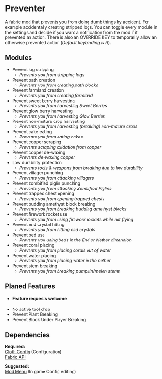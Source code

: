 # Preventer

A fabric mod that prevents you from doing dumb things by accident.
For example accidentally creating stripped logs.
You can toggle every module in the settings and decide if 
you want a notification from the mod if it prevented an action.
There is also an OVERRIDE KEY to temporarily allow an otherwise prevented action (_Default keybinding is R_).

## **Modules**
- Prevent log stripping
  - _Prevents you from stripping logs_
- Prevent path creation
  - _Prevents you from creating path blocks_
- Prevent farmland creation
  - _Prevents you from creating farmland_
- Prevent sweet berry harvesting
  - _Prevents you from harvesting Sweet Berries_
- Prevent glow berry harvesting
  - _Prevents you from harvesting Glow Berries_
- Prevent non-mature crop harvesting
  - _Prevents you from harvesting (breaking) non-mature crops_
- Prevent cake eating
  - _Prevents you from eating cakes_
- Prevent copper scraping
  - _Prevents scraping oxidation from copper_
- Prevent copper de-waxing
  - _Prevents de-waxing copper_
- Low durability protection
  - _Prevents tools & weapons from breaking due to low durability_
- Prevent villager punching
  - _Prevents you from attacking villagers_
- Prevent zombified piglin punching
  - _Prevents you from attacking Zombified Piglins_
- Prevent trapped chest opening
  - _Prevents you from opening trapped chests_
- Prevent budding amethyst block breaking
  - _Prevents you from breaking budding amethyst blocks_
- Prevent firework rocket use
  - _Prevents you from using firework rockets while not flying_
- Prevent end crystal hitting
  - _Prevents you from hitting end crystals_
- Prevent bed use
  - _Prevents you using beds in the End or Nether dimension_
- Prevent coral placing
  - _Prevents you from placing corals out of water_
- Prevent water placing
  - _Prevents you from placing water in the nether_
- Prevent stem breaking
  - _Prevents you from breaking pumpkin/melon stems_

## Planed Features
- #### Feature requests welcome
- No active tool drop
- Prevent Plant Breaking
- Prevent Block Under Player Breaking


## Dependencies
**Required:**  
[Cloth Config](https://github.com/shedaniel/cloth-config) (Configuration)  
[Fabric API](https://github.com/FabricMC/fabric)

**Suggested:**  
[Mod Menu](https://github.com/TerraformersMC/ModMenu) (In game Config editing)

